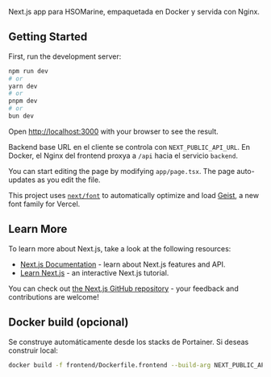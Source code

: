 Next.js app para HSOMarine, empaquetada en Docker y servida con Nginx.

## Getting Started

First, run the development server:

```bash
npm run dev
# or
yarn dev
# or
pnpm dev
# or
bun dev
```

Open [http://localhost:3000](http://localhost:3000) with your browser to see the result.

Backend base URL en el cliente se controla con `NEXT_PUBLIC_API_URL`. En Docker, el Nginx del frontend proxya a `/api` hacia el servicio `backend`.

You can start editing the page by modifying `app/page.tsx`. The page auto-updates as you edit the file.

This project uses [`next/font`](https://nextjs.org/docs/app/building-your-application/optimizing/fonts) to automatically optimize and load [Geist](https://vercel.com/font), a new font family for Vercel.

## Learn More

To learn more about Next.js, take a look at the following resources:

- [Next.js Documentation](https://nextjs.org/docs) - learn about Next.js features and API.
- [Learn Next.js](https://nextjs.org/learn) - an interactive Next.js tutorial.

You can check out [the Next.js GitHub repository](https://github.com/vercel/next.js) - your feedback and contributions are welcome!

## Docker build (opcional)

Se construye automáticamente desde los stacks de Portainer. Si deseas construir local:

```bash
docker build -f frontend/Dockerfile.frontend --build-arg NEXT_PUBLIC_API_URL=http://localhost:8080/api -t hsomarine-frontend ./frontend
```
